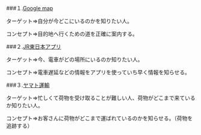 ###１.[Google map](https://www.google.co.jp/maps)

ターゲット⇒自分が今どこにいるのかを知りたい人。

コンセプト⇒目的地へ行くための道を正確に案内する。

###２.[JR東日本アプリ](http://www.jreast-app.jp/)

ターゲット⇒今、電車がどの場所にいるのか知りたい人。

コンセプト⇒電車遅延などの情報をアプリを使っていち早く情報を知らせる。

###３.[ヤマト運輸](http://blog.map.yahoo.co.jp/archives/20160627_map_delivery.html)

ターゲット⇒忙しくて荷物を受け取ることが難しい人、荷物がどこまで来ているか知りたい人。

コンセプト⇒お客さんに荷物がどこまで運ばれているのかを知らせる。（荷物を追跡する）
